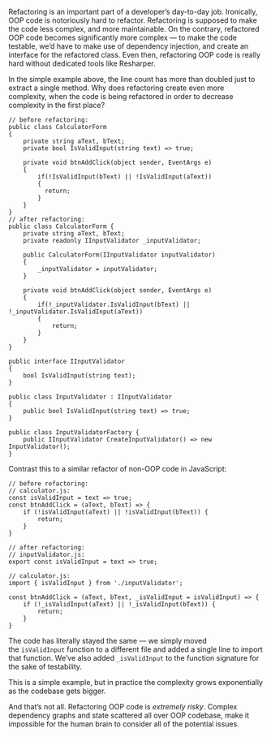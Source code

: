 Refactoring is an important part of a developer’s day-to-day job. Ironically, OOP code is notoriously hard to refactor. Refactoring is supposed to make the code less complex, and more maintainable. On the contrary, refactored OOP code becomes significantly more complex — to make the code testable, we’d have to make use of dependency injection, and create an interface for the refactored class. Even then, refactoring OOP code is really hard without dedicated tools like Resharper.

In the simple example above, the line count has more than doubled just to extract a single method. Why does refactoring create even more complexity, when the code is being refactored in 
order to decrease complexity in the first place?

```Csharp
// before refactoring: 
public class CalculatorForm 
{ 
    private string aText, bText; 
    private bool IsValidInput(string text) => true; 
    
    private void btnAddClick(object sender, EventArgs e) 
    { 
        if(!IsValidInput(bText) || !IsValidInput(aText)) 
        { 
          return; 
        } 
    } 
} 
// after refactoring: 
public class CalculatorForm { 
    private string aText, bText; 
    private readonly IInputValidator _inputValidator; 
    
    public CalculatorForm(IInputValidator inputValidator) 
    { 
        _inputValidator = inputValidator; 
    } 
    
    private void btnAddClick(object sender, EventArgs e) 
    { 
        if(!_inputValidator.IsValidInput(bText) || !_inputValidator.IsValidInput(aText)) 
        { 
            return; 
        } 
    } 
} 

public interface IInputValidator 
{ 
    bool IsValidInput(string text); 
} 

public class InputValidator : IInputValidator 
{ 
    public bool IsValidInput(string text) => true; 
} 

public class InputValidatorFactory { 
    public IInputValidator CreateInputValidator() => new InputValidator(); 
}
```

Contrast this to a similar refactor of non-OOP code in JavaScript:

```JS
// before refactoring: 
// calculator.js: 
const isValidInput = text => true; 
const btnAddClick = (aText, bText) => { 
    if (!isValidInput(aText) || !isValidInput(bText)) { 
        return; 
    } 
} 

// after refactoring: 
// inputValidator.js: 
export const isValidInput = text => true; 

// calculator.js: 
import { isValidInput } from './inputValidator'; 

const btnAddClick = (aText, bText, _isValidInput = isValidInput) => { 
    if (!_isValidInput(aText) || !_isValidInput(bText)) { 
        return; 
    } 
}
```

The code has literally stayed the same — we simply moved the `isValidInput` function to a different file and added a single line to import that function. We’ve also added `_isValidInput` to the function signature for the sake of testability.

This is a simple example, but in practice the complexity grows exponentially as the codebase gets bigger.

And that’s not all. Refactoring OOP code is _extremely risky_. Complex dependency graphs and state scattered all over OOP codebase, make it impossible for the human brain to consider all of the potential issues.